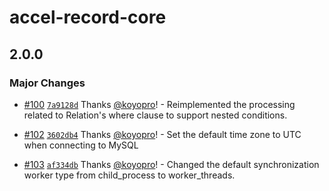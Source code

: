# accel-record-core

## 2.0.0

### Major Changes

- [#100](https://github.com/koyopro/accella/pull/100) [`7a9128d`](https://github.com/koyopro/accella/commit/7a9128d44f2ee6f3a994edb10659721f0ed67680) Thanks [@koyopro](https://github.com/koyopro)! - Reimplemented the processing related to Relation's where clause to support nested conditions.

- [#102](https://github.com/koyopro/accella/pull/102) [`3602db4`](https://github.com/koyopro/accella/commit/3602db4f59b08142e64c68dc1cb7443330cbb902) Thanks [@koyopro](https://github.com/koyopro)! - Set the default time zone to UTC when connecting to MySQL

- [#103](https://github.com/koyopro/accella/pull/103) [`af334db`](https://github.com/koyopro/accella/commit/af334dbc8d48ece791a73cfbbe87a850cf5f5be6) Thanks [@koyopro](https://github.com/koyopro)! - Changed the default synchronization worker type from child_process to worker_threads.
